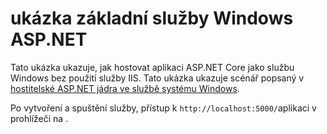 # <a name="aspnet-core-windows-service-sample"></a>ukázka základní služby Windows ASP.NET

Tato ukázka ukazuje, jak hostovat aplikaci ASP.NET Core jako službu Windows bez použití služby IIS. Tato ukázka ukazuje scénář popsaný v [hostitelské ASP.NET jádra ve službě systému Windows](https://docs.microsoft.com/aspnet/core/host-and-deploy/windows-service).

Po vytvoření a spuštění služby, přístup k `http://localhost:5000/`aplikaci v prohlížeči na .
